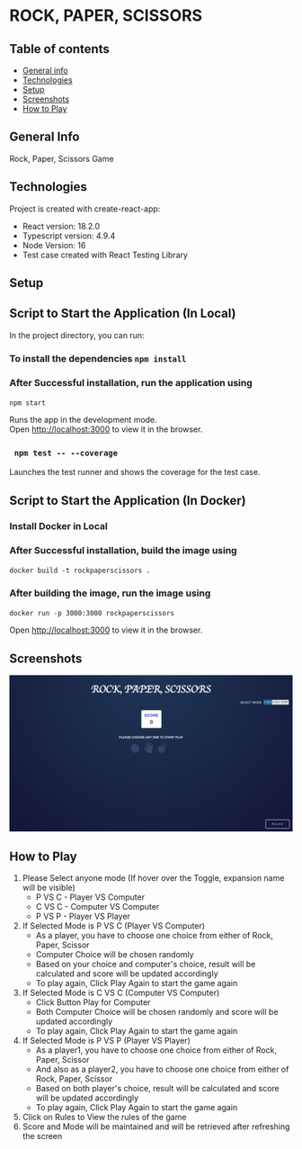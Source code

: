 # ROCK, PAPER, SCISSORS

## Table of contents
* [General info](#general-info)
* [Technologies](#technologies)
* [Setup](#setup)
* [Screenshots](#screenshots)
* [How to Play](#how-to-play)

## General Info
Rock, Paper, Scissors Game

## Technologies
Project is created with create-react-app:
* React version: 18.2.0
* Typescript version: 4.9.4
* Node Version: 16
* Test case created with React Testing Library

## Setup

## Script to Start the Application (In Local)

In the project directory, you can run:

### To install the dependencies `npm install` 

### After Successful installation, run the application using 
`npm start`

Runs the app in the development mode.\
Open [http://localhost:3000](http://localhost:3000) to view it in the browser.

### ` npm test -- --coverage`

Launches the test runner and shows the coverage for the test case.

## Script to Start the Application (In Docker)

### Install Docker in Local

### After Successful installation, build the image using
`docker build -t rockpaperscissors .`

### After building the image, run the image using
`docker run -p 3000:3000 rockpaperscissors`

Open [http://localhost:3000](http://localhost:3000) to view it in the browser.

## Screenshots

![img.png](img.png)

## How to Play

1. Please Select anyone mode (If hover over the Toggle, expansion name will be visible)
   * P VS C - Player VS Computer
   * C VS C - Computer VS Computer
   * P VS P - Player VS Player
2. If Selected Mode is P VS C (Player VS Computer)
   * As a player, you have to choose one choice from either of Rock, Paper, Scissor
   * Computer Choice will be chosen randomly
   * Based on your choice and computer's choice, result will be calculated and score will be updated accordingly
   * To play again, Click Play Again to start the game again
3. If Selected Mode is C VS C (Computer VS Computer)
   * Click Button Play for Computer
   * Both Computer Choice will be chosen randomly and score will be updated accordingly
   * To play again, Click Play Again to start the game again
4. If Selected Mode is P VS P (Player VS Player)
   * As a player1, you have to choose one choice from either of Rock, Paper, Scissor
   * And also as a player2, you have to choose one choice from either of Rock, Paper, Scissor
   * Based on both player's choice, result will be calculated and score will be updated accordingly
   * To play again, Click Play Again to start the game again
5. Click on Rules to View the rules of the game
6. Score and Mode will be maintained and will be retrieved after refreshing the screen